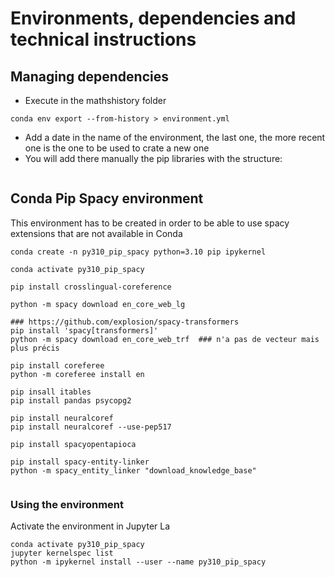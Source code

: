 # Environments, dependencies and technical instructions




## Managing dependencies

* Execute in the mathshistory folder

```
conda env export --from-history > environment.yml
```

* Add a date in the name of the environment, the last one, the more recent one is the one to be used to crate a new one
* You will add there manually the pip libraries with the structure:
```

```


## Conda Pip Spacy environment

This environment has to be created in order to be able to use spacy extensions 
that are not available in Conda

```
conda create -n py310_pip_spacy python=3.10 pip ipykernel

conda activate py310_pip_spacy

pip install crosslingual-coreference

python -m spacy download en_core_web_lg

### https://github.com/explosion/spacy-transformers
pip install 'spacy[transformers]'
python -m spacy download en_core_web_trf  ### n'a pas de vecteur mais plus précis

pip install coreferee
python -m coreferee install en

pip insall itables
pip install pandas psycopg2

pip install neuralcoref
pip install neuralcoref --use-pep517

pip install spacyopentapioca

pip install spacy-entity-linker
python -m spacy_entity_linker "download_knowledge_base"


```

### Using the environment

Activate the environment in Jupyter La

```
conda activate py310_pip_spacy
jupyter kernelspec list
python -m ipykernel install --user --name py310_pip_spacy
```
